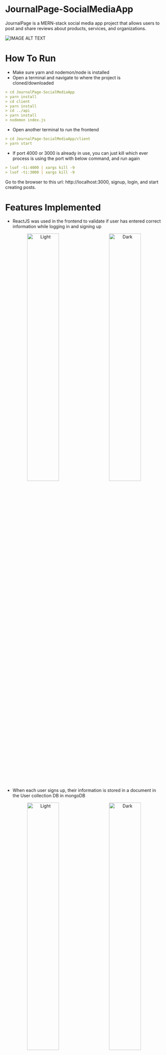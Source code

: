 # JournalPage-SocialMediaApp
JournalPage is a MERN-stack social media app project that allows users to post and share reviews about products, services, and organizations. 

![IMAGE ALT TEXT](https://github.com/kannikakabilar/JournalPage-SocialMediaApp/blob/main/screenshots/Screen%20Shot%202023-03-31%20at%203.25.43%20PM.png)

# How To Run
- Make sure yarn and nodemon/node is installed
- Open a terminal and navigate to where the project is cloned/downloaded
```md
> cd JournalPage-SocialMediaApp
> yarn install
> cd client
> yarn install
> cd ../api
> yarn install
> nodemon index.js
```
- Open another terminal to run the frontend
```md
> cd JournalPage-SocialMediaApp/client
> yarn start
```
- If port 4000 or 3000 is already in use, you can just kill which ever process is using the port with below command, and run again
```md
> lsof -ti:4000 | xargs kill -9
> lsof -ti:3000 | xargs kill -9
```
Go to the browser to this url: http://localhost:3000, signup, login, and start creating posts.

# Features Implemented 
- ReactJS was used in the frontend to validate if user has entered correct information while logging in and signing up
<p align="center">
  <img alt="Light" src="screenshots/Screen Shot 2023-03-31 at 7.16.28 PM.png" width="45%">
&nbsp; &nbsp; &nbsp; &nbsp;
  <img alt="Dark" src="screenshots/Screen Shot 2023-03-31 at 7.18.01 PM.png" width="45%">
</p>

- When each user signs up, their information is stored in a document in the User collection DB in mongoDB
<p align="center">
  <img alt="Light" src="screenshots/Screen Shot 2023-03-31 at 3.25.51 PM.png" width="45%">
&nbsp; &nbsp; &nbsp; &nbsp;
  <img alt="Dark" src="screenshots/Screen Shot 2023-03-31 at 7.36.32 PM.png" width="45%">
</p>

- Each user can create a post with picture of their reviewed product, title, summary(short description), review feedback with more pictures.
<p align="center">
  <img alt="Light" src="screenshots/Screen Shot 2023-03-31 at 7.41.17 PM.png" width="45%">
&nbsp; &nbsp; &nbsp; &nbsp;
  <img alt="Dark" src="screenshots/Screen Shot 2023-03-31 at 7.39.13 PM.png" width="45%">
</p>

- All posts can be viewed on the feed page. Listed from most recently posted to older posts.
<p align="center">
  <img alt="Light" src="screenshots/Screen Shot 2023-03-31 at 7.42.11 PM.png" width="75%">
&nbsp; &nbsp; &nbsp; &nbsp;
</p>

- A user can click on a post to view more details and read more information on the post
<p align="center">
  <img alt="Light" src="screenshots/Screen Shot 2023-03-31 at 7.42.43 PM.png" width="45%">
&nbsp; &nbsp; &nbsp; &nbsp;
  <img alt="Dark" src="screenshots/Screen Shot 2023-03-31 at 7.42.50 PM.png" width="45%">
</p>

- The owner of a post can edit their own post and make updates to it.
<p align="center">
  <img alt="Light" src="screenshots/Screen Shot 2023-03-31 at 7.43.44 PM.png" width="45%">
&nbsp; &nbsp; &nbsp; &nbsp;
  <img alt="Dark" src="screenshots/Screen Shot 2023-03-31 at 7.43.57 PM.png" width="45%">
</p>

- Users can view profiles of other users and their posts but they can only edit their own profile and their own posts.
<p align="center">
  <img alt="Light" src="screenshots/Screen Shot 2023-03-31 at 7.53.07 PM.png" width="45%">
&nbsp; &nbsp; &nbsp; &nbsp;
  <img alt="Dark" src="screenshots/Screen Shot 2023-03-31 at 7.53.28 PM.png" width="45%">
</p>
<p align="center">
  <img alt="Light" src="screenshots/Screen Shot 2023-03-31 at 7.57.46 PM.png" width="45%">
&nbsp; &nbsp; &nbsp; &nbsp;
  <img alt="Dark" src="screenshots/Screen Shot 2023-03-31 at 7.50.36 PM.png" width="45%">
</p>

- When users make updates to their own profile, they would be guided with form validation to ensure correct information about the user is stored
<p align="center">
  <img alt="Light" src="screenshots/Screen Shot 2023-03-31 at 7.53.53 PM.png" width="45%">
&nbsp; &nbsp; &nbsp; &nbsp;
  <img alt="Dark" src="screenshots/Screen Shot 2023-03-31 at 7.55.24 PM.png" width="45%">
</p>

- Updated user profiles will also be updated in the User collection in MongoDB
<p align="center">
  <img alt="Light" src="screenshots/Screen Shot 2023-03-31 at 7.57.25 PM.png" width="45%">
&nbsp; &nbsp; &nbsp; &nbsp;
  <img alt="Dark" src="screenshots/Screen Shot 2023-03-31 at 7.57.33 PM.png" width="45%">
</p>

- The Feed page contains posts of all users posted from most recently to older posts
<p align="center">
  <img alt="Light" src="screenshots/Screen Shot 2023-03-31 at 8.04.14 PM.png" width="45%">
&nbsp; &nbsp; &nbsp; &nbsp;
  <img alt="Dark" src="screenshots/Screen Shot 2023-03-31 at 7.58.38 PM.png" width="45%">
</p>

- Users can search for posts in the search bar by post titles or by usernames
<p align="center">
  <img alt="Light" src="screenshots/Screen Shot 2023-04-01 at 4.50.38 PM.png" width="45%">
&nbsp; &nbsp; &nbsp; &nbsp;
  <img alt="Dark" src="screenshots/Screen Shot 2023-04-01 at 4.51.32 PM.png" width="45%">
</p>
<p align="center">
  <img alt="Light" src="screenshots/Screen Shot 2023-04-01 at 4.51.42 PM.png" width="45%">
&nbsp; &nbsp; &nbsp; &nbsp;
  <img alt="Dark" src="screenshots/Screen Shot 2023-04-01 at 4.51.57 PM.png" width="45%">
</p>

# Concepts Learned
- Collections in MongoDB were created to store posts and users information
- MongoDB was connected to backend through ExpressJS
- Frontend connects to backend via fetch statements
- Backend handles GET, POST, and PUT requests and sends the response back to the frontend to be displayed on the webpages
- Each request is handled by a corresponding query made to MongoDB where the collections are stored
- Frontend is designed using ReactJS that handles user events and how information gets displayed and collected form users
- Passwords from users are collected, encrypted, and stored in documents of Users collection using bcryptjs

# File Structure
```
.
├── JournalPage-SocialMediaApp/
│   ├── README.MD
│   ├── package.json
│   ├── yarn.lock
│   └── api/
│   │   ├── index.js (backend server file that handles GET, POST, and PUT requests)
│   │   └── models/ (contains Users & Posts schema files describing how each document of a collection will be stored in MongoDB)
│   └── client/
│   │   ├── public/ (contains index.html and favicon.ico)
│   │   └── src/
│   │   │   ├── pages/ (contains files that will be rendered when each page is displayed)
│   │   │   ├── App.js & App.css (contains routing info to direct each page)
│   │   │   ├── Layout.js (contains where header and page content will be displayed)
│   │   │   ├── UserContext.js (contains logged in user info)
│   │   │   ├── Post.js (contains how each post will be displayed in the feed page)
│   │   │   ├── index.js (contains some core content)
│   │   │   ├── . . . (and some other files)
________________
```
